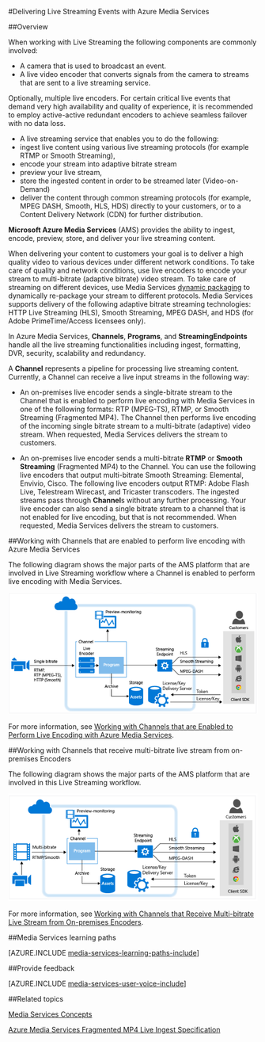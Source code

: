 <properties 
	pageTitle="Delivering Live Streaming with Azure Media Services" 
	description="This topic gives an overview of main components involoved in live streaming." 
	services="media-services" 
	documentationCenter="" 
	authors="Juliako" 
	manager="erikre" 
	editor=""/>

<tags 
	ms.service="media-services" 
	ms.workload="media" 
	ms.tgt_pltfrm="na" 
	ms.devlang="na" 
	ms.topic="article" 
	ms.date="06/22/2016"
	ms.author="juliako"/>


#Delivering Live Streaming Events with Azure Media Services

##Overview

When working with Live Streaming the following components are commonly involved:

- A camera that is used to broadcast an event.
- A live video encoder that converts signals from the camera to streams that are sent to a live streaming service.

Optionally, multiple live encoders. For certain critical live events that demand very high availability and quality of experience, it is recommended to employ active-active redundant encoders to achieve seamless failover with no data loss.
- A live streaming service that enables you to do the following:
- ingest live content using various live streaming protocols (for example RTMP or Smooth Streaming),
- encode your stream into adaptive bitrate stream
- preview your live stream,
- store the ingested content in order to be streamed later (Video-on-Demand)
- deliver the content through common streaming protocols (for example, MPEG DASH, Smooth, HLS, HDS) directly to your customers, or to a Content Delivery Network (CDN) for further distribution.


**Microsoft Azure Media Services** (AMS) provides the ability to ingest,  encode, preview, store, and deliver your live streaming content.

When delivering your content to customers your goal is to deliver a high quality video to various devices under different network conditions. To take care of quality and network conditions, use live encoders to encode your stream to multi-bitrate (adaptive bitrate) video stream.  To take care of streaming on different devices, use Media Services [dynamic packaging](media-services-dynamic-packaging-overview.md) to dynamically re-package your stream to different protocols. Media Services supports delivery of the following adaptive bitrate streaming technologies: HTTP Live Streaming (HLS), Smooth Streaming, MPEG DASH, and HDS (for Adobe PrimeTime/Access licensees only).

In Azure Media Services, **Channels**, **Programs**, and **StreamingEndpoints** handle all the live streaming functionalities including ingest, formatting, DVR, security, scalability and redundancy.

A **Channel** represents a pipeline for processing live streaming content. Currently, a Channel can receive a live input streams in the following way:


- An on-premises live encoder sends a single-bitrate stream to the Channel that is enabled to perform live encoding with Media Services in one of the following formats: RTP (MPEG-TS), RTMP, or Smooth Streaming (Fragmented MP4). The Channel then performs live encoding of the incoming single bitrate stream to a multi-bitrate (adaptive) video stream. When requested, Media Services delivers the stream to customers.

- An on-premises live encoder sends a multi-bitrate **RTMP** or **Smooth Streaming** (Fragmented MP4) to the Channel. You can use the following live encoders that output multi-bitrate Smooth Streaming: Elemental, Envivio, Cisco.  The following live encoders output RTMP: Adobe Flash Live, Telestream Wirecast, and Tricaster transcoders. The ingested streams pass through **Channel**s without any further processing. Your live encoder can also send a single bitrate stream to a channel that is not enabled for live encoding, but that is not recommended. When requested, Media Services delivers the stream to customers.


##Working with Channels that are enabled to perform live encoding with Azure Media Services


The following diagram shows the major parts of the AMS platform that are involved in Live Streaming workflow where a Channel is enabled to perform live encoding with Media Services.

![Live workflow][live-overview1]

For more information, see [Working with Channels that are Enabled to Perform Live Encoding with Azure Media Services](media-services-manage-live-encoder-enabled-channels.md).


##Working with Channels that receive multi-bitrate live stream from on-premises Encoders


The following diagram shows the major parts of the AMS platform that are involved in this Live Streaming workflow.

![Live workflow][live-overview2]

For more information, see [Working with Channels that Receive Multi-bitrate Live Stream from On-premises Encoders](media-services-live-streaming-with-onprem-encoders.md).



##Media Services learning paths

[AZURE.INCLUDE [media-services-learning-paths-include](../../includes/media-services-learning-paths-include.md)]

##Provide feedback

[AZURE.INCLUDE [media-services-user-voice-include](../../includes/media-services-user-voice-include.md)]

##Related topics

[Media Services Concepts](media-services-concepts.md)

[Azure Media Services Fragmented MP4 Live Ingest Specification](media-services-fmp4-live-ingest-overview.md)





[live-overview1]: ./media/media-services-live-streaming-workflow/media-services-live-streaming-new.png

[live-overview2]: ./media/media-services-live-streaming-workflow/media-services-live-streaming-current.png
